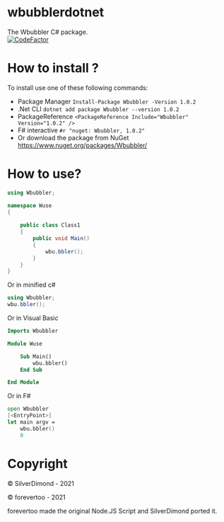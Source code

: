 # wbubblerdotnet
The Wbubbler C# package.  
[![CodeFactor](https://www.codefactor.io/repository/github/wbubblerteam/wbubblerdotnet/badge)](https://www.codefactor.io/repository/github/wbubblerteam/wbubblerdotnet)  
# How to install ?
To install use one of these following commands: 
 - Package Manager
   `Install-Package Wbubbler -Version 1.0.2`
 - .Net CLI
    `dotnet add package Wbubbler --version 1.0.2`  
 - PackageReference
   `<PackageReference Include="Wbubbler" Version="1.0.2" />`  
 - F# interactive
   `#r "nuget: Wbubbler, 1.0.2"`  
 - Or download the package from NuGet
   https://www.nuget.org/packages/Wbubbler/  
# How to use?
```csharp
using Wbubbler;

namespace Wuse
{
   
    public class Class1
    {
        public void Main()
        {
            wbu.bbler();
        }
    }
}
```
Or in minified c#
```csharp
using Wbubbler;
wbu.bbler();
```
Or in Visual Basic
```vb
Imports Wbubbler

Module Wuse

    Sub Main()
        wbu.bbler()
    End Sub

End Module
```
Or in F#
```fsharp
open Wbubbler
[<EntryPoint>]
let main argv =
    wbu.bbler()
    0
```
# Copyright
© SilverDimond - 2021

© forevertoo - 2021

forevertoo made the original Node.JS Script and SilverDimond ported it.

